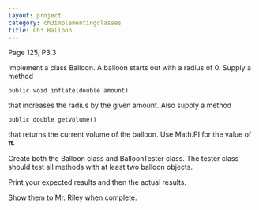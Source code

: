```yaml
---
layout: project
category: ch3implementingclasses
title: Ch3 Balloon
---
```

Page 125, P3.3

Implement a class Balloon. A balloon starts out with a radius of 0. Supply a method
```
public void inflate(double amount)
```
that increases the radius by the given amount. Also supply a method
```
public double getVolume()
```
that returns the current volume of the balloon. Use Math.PI for the value of 𝛑.

Create both the Balloon class and BalloonTester class. The tester class should test all methods with at least two balloon objects.

Print your expected results and then the actual results.


Show them to Mr. Riley when complete.

<!--
Test cases

@Test
public void inflate1() {
// Failure message:
// Failed inflate1
Balloon temp = new Balloon();
temp.inflate(1.0);
assertEquals(temp.getVolume(),4.1887902047863905,0.0000000001);
}
@Test
public void inflate3() {
// Failure message:
// Failed inflate3
Balloon temp = new Balloon();
temp.inflate(3.0);
assertEquals(temp.getVolume(),113.09733552923255,0.0000000001);
}
@Test
public void inflate10point3() {
// Failure message:
// Failed inflate10point3
Balloon temp = new Balloon();
temp.inflate(10.3);
assertEquals(temp.getVolume(),4577.20415410562,0.0000000001);
}





-->
